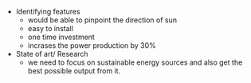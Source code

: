* Identifying features
   * would be able to pinpoint the direction of sun
   * easy to install
   * one time investment
   * incrases the power production by 30%
* State of art/ Research
    * we need to focus on sustainable energy sources and also get the best possible output from it.

